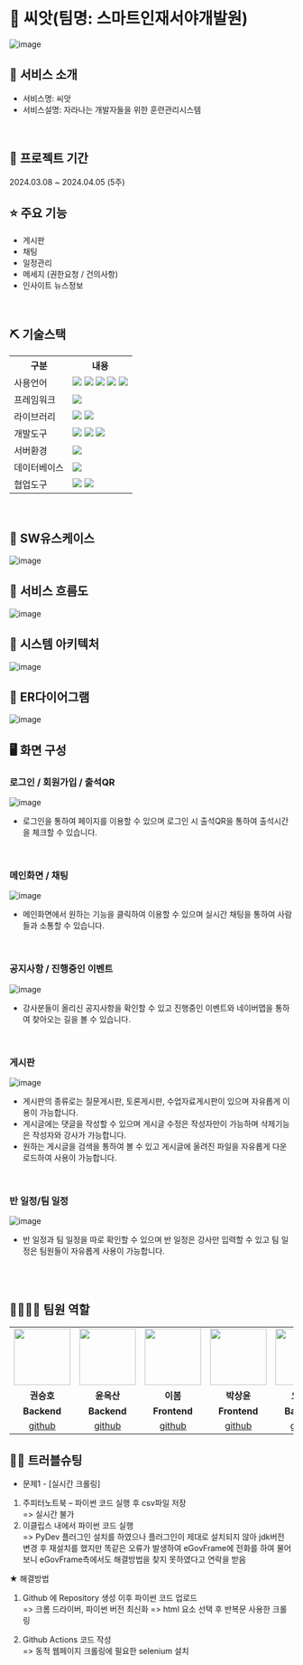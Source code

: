  # 📎 씨앗(팀명: 스마트인재서야개발원)
![image](https://ifh.cc/g/rHNZTD.png)


## 👀 서비스 소개
* 서비스명: 씨앗
* 서비스설명: 자라나는 개발자들을 위한 훈련관리시스템
<br>

## 📅 프로젝트 기간
2024.03.08 ~ 2024.04.05 (5주)
<br>

## ⭐ 주요 기능
* 게시판
* 채팅
* 일정관리
* 메세지 (권한요청 / 건의사항)
* 인사이트 뉴스정보
<br>

## ⛏ 기술스택
<table>
    <tr>
        <th>구분</th>
        <th>내용</th>
    </tr>
    <tr>
        <td>사용언어</td>
        <td>
            <img src="https://img.shields.io/badge/Java-007396?style=for-the-badge&logo=java&logoColor=white"/>
            <img src="https://img.shields.io/badge/Python-3776AB?style=for-the-badge&logo=Python&logoColor=white"/> 
            <img src="https://img.shields.io/badge/HTML5-E34F26?style=for-the-badge&logo=HTML5&logoColor=white"/>
            <img src="https://img.shields.io/badge/CSS3-1572B6?style=for-the-badge&logo=CSS3&logoColor=white"/>
            <img src="https://img.shields.io/badge/JavaScript-F7DF1E?style=for-the-badge&logo=JavaScript&logoColor=white"/>
        </td>
    </tr>
    <tr>
      <td>프레임워크</td>
      <td>
        <img src="https://img.shields.io/badge/Spring-6DB33F?style=for-the-badge&logo=Spring&logoColor=white"/> 
      </td>
    </tr>
    <tr>
        <td>라이브러리</td>
        <td>
         <img src="https://img.shields.io/badge/NaverMap-03C75A?style=for-the-badge&logo=Naver&logoColor=black">
         <img src="https://img.shields.io/badge/GoogleCalendar-4285F4?style=for-the-badge&logo=GoogleCalendar&logoColor=white">
        </td>
    </tr>
    <tr>
        <td>개발도구</td>
        <td>
            <img src="https://img.shields.io/badge/Eclipse-2C2255?style=for-the-badge&logo=Eclipse&logoColor=white"/>
            <img src="https://img.shields.io/badge/VSCode-007ACC?style=for-the-badge&logo=VisualStudioCode&logoColor=white"/>
            <img src="https://img.shields.io/badge/Jupyter-F37626?style=for-the-badge&logo=Jupyter&logoColor=white"/>
        </td>
    </tr>
    <tr>
        <td>서버환경</td>
        <td>
            <img src="https://img.shields.io/badge/Apache Tomcat-D22128?style=for-the-badge&logo=Apache Tomcat&logoColor=white"/>
        </td>
    </tr>
    <tr>
        <td>데이터베이스</td>
        <td>
            <img src="https://img.shields.io/badge/MySQL-4479A1?style=for-the-badge&logo=MySQL&logoColor=white"/> 
        </td>
    </tr>
    <tr>
        <td>협업도구</td>
        <td>
            <img src="https://img.shields.io/badge/Git-F05032?style=for-the-badge&logo=Git&logoColor=white"/>
            <img src="https://img.shields.io/badge/GitHub-181717?style=for-the-badge&logo=GitHub&logoColor=white"/>
        </td>
    </tr>
</table>


<br>

## 📌 SW유스케이스
![image](https://ifh.cc/g/TAOB0L.png)
<br>

## 📌 서비스 흐름도
![image](https://ifh.cc/g/RfsvWJ.jpg)
<br>

## 📌 시스템 아키텍처
![image](https://ifh.cc/g/AP4dN8.jpg)
<br>

## 📌 ER다이어그램
![image](https://ifh.cc/g/aOovp4.jpg)
<br>


## 🖥 화면 구성

### 로그인 / 회원가입 / 출석QR
![image](https://ifh.cc/g/SrA4NT.jpg)
<br>
- 로그인을 통하여 페이지를 이용할 수 있으며 로그인 시 출석QR을 통하여 출석시간을 체크할 수 있습니다.
<br>

### 메인화면 / 채팅
![image](https://ifh.cc/g/9bl82G.jpg)
<br>
- 메인화면에서 원하는 기능을 클릭하여 이용할 수 있으며 실시간 채팅을 통하여 사람들과 소통할 수 있습니다.
<br>

### 공지사항 / 진행중인 이벤트
![image](https://ifh.cc/g/ob2Nvg.jpg)
<br>
- 강사분들이 올리신 공지사항을 확인할 수 있고 진행중인 이벤트와 네이버맵을 통하여 찾아오는 길을 볼 수 있습니다.
<br>

### 게시판
![image](https://ifh.cc/g/s5YMrQ.jpg)
<br>
- 게시판의 종류로는 질문게시판, 토론게시판, 수업자료게시판이 있으며 자유롭게 이용이 가능합니다.
- 게시글에는 댓글을 작성할 수 있으며 게시글 수정은 작성자만이 가능하며 삭제기능은 작성자와 강사가 가능합니다.
- 원하는 게시글을 검색을 통하여 볼 수 있고 게시글에 올려진 파일을 자유롭게 다운로드하여 사용이 가능합니다.
<br>


### 반 일정/팀 일정
![image](https://ifh.cc/g/ODvqk5.jpg)
<br>
- 반 일정과 팀 일정을 따로 확인할 수 있으며 반 일정은 강사만 입력할 수 있고 팀 일정은 팀원들이 자유롭게 사용이 가능합니다.
<br>

<br>


## 👨‍👩‍👦‍👦 팀원 역할
<table>
  <tr>
    <td align="center"><img src="https://ifh.cc/g/Ab3K4n.png" width="100" height="100"/></td>
    <td align="center"><img src="https://ifh.cc/g/YfqlCg.png" width="100" height="100"/></td>
    <td align="center"><img src="https://ifh.cc/g/BDBKs9.png" width="100" height="100"/></td>
    <td align="center"><img src="https://ifh.cc/g/DVsKVL.png" width="100" height="100"/></td>
    <td align="center"><img src="https://ifh.cc/g/wft6jl.png" width="100" height="100"/></td>
  </tr>
  <tr>
    <td align="center"><strong>권승호</strong></td>
    <td align="center"><strong>윤옥산</strong></td>
    <td align="center"><strong>이봄</strong></td>
    <td align="center"><strong>박상윤</strong></td>
    <td align="center"><strong>오현진</strong></td>
  </tr>
  <tr>
    <td align="center"><b>Backend</b></td>
    <td align="center"><b>Backend</b></td>
    <td align="center"><b>Frontend</b></td>
    <td align="center"><b>Frontend</b></td>
    <td align="center"><b>Backend</b></td>
  </tr>
  <tr>
    <td align="center"><a href="https://github.com/Kwon0123" target='_blank'>github</a></td>
    <td align="center"><a href="https://github.com/yunoksan" target='_blank'>github</a></td>
    <td align="center"><a href="https://github.com/bom26" target='_blank'>github</a></td>
    <td align="center"><a href="https://github.com/SangYoon12" target='_blank'>github</a></td>
    <td align="center"><a href="https://github.com/OHONGSAM" target='_blank'>github</a></td>
  </tr>
</table>

## 🤾‍♂️ 트러블슈팅
 
* 문제1 - [실시간 크롤링]<br>
1. 주피터노트북 – 파이썬 코드 실행 후 csv파일 저장<br>
 => 실시간 불가<br>
2. 이클립스 내에서 파이썬 코드 실행 <br>
 => PyDev 플러그인 설치를 하였으나 플러그인이 제대로 설치되지 않아 jdk버전 변경 후 재설치를 했지만 똑같은 오류가 발생하여 eGovFrame에 전화를 하여 물어보니 eGovFrame측에서도 해결방법을 찾지 못하였다고 연락을 받음

★ 해결방법
1. Github 에 Repository 생성 이후 파이썬 코드 업로드<br>
 => 크롬 드라이버, 파이썬 버전 최신화
 => html 요소 선택 후 반복문 사용한 크롤링

2. Github Actions 코드 작성<br>
 => 동적 웹페이지 크롤링에 필요한 selenium 설치
